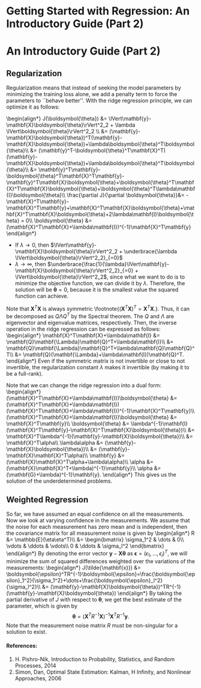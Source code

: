 # Getting Started with Regression: An Introductory Guide (Part 2)


# An Introductory Guide (Part 2)

## Regularization

Regularization means that instead of seeking the model parameters by minimizing the training loss alone, we add a penalty term to force the parameters to ``behave better''. 
With the ridge regression principle, we can optimize it as follows:

\begin{align*}
	J(\boldsymbol{\theta}) &= \lVert\mathbf{y}-\mathbf{X}\boldsymbol{\theta}\rVert^2_2 + \lambda \lVert\boldsymbol{\theta}\rVert^2_2 \\\\
			&= (\mathbf{y}-\mathbf{X}\boldsymbol{\theta})^T(\mathbf{y}-\mathbf{X}\boldsymbol{\theta})+\lambda\boldsymbol{\theta}^T\boldsymbol{\theta}\\\\
			&= (\mathbf{y}^T-\boldsymbol{\theta}^T\mathbf{X}^T)(\mathbf{y}-\mathbf{X}\boldsymbol{\theta})+\lambda\boldsymbol{\theta}^T\boldsymbol{\theta}\\\\
			&= \mathbf{y}^T\\mathbf{y}-\boldsymbol{\theta}^T\mathbf{X}^T\mathbf{y}-\mathbf{y}^T\mathbf{X}\boldsymbol{\theta}+\boldsymbol{\theta}^T\mathbf{X}^T\mathbf{X}\boldsymbol{\theta}+\boldsymbol{\theta}^T\lambda\mathbf{I}\boldsymbol{\theta}\\\\
	\frac{\partial J}{\partial \boldsymbol{\theta}}&= -\mathbf{X}^T\mathbf{y}-\mathbf{X}^T\mathbf{y}+\mathbf{X}^T\mathbf{X}\boldsymbol{\theta}+\mathbf{X}^T\mathbf{X}\boldsymbol{\theta}+2\lambda\mathbf{I}\boldsymbol{\theta} = 0\\\\
	\boldsymbol{\theta}	&= (\mathbf{X}^T\mathbf{X}+\lambda\mathbf{I})^{-1}\mathbf{X}^T\mathbf{y}
\end{align*}

- If $\lambda\to 0$, then $\lVert\mathbf{y}-\mathbf{X}\boldsymbol{\theta}\rVert^2_2 + \underbrace{\lambda \lVert\boldsymbol{\theta}\rVert^2_2}_{=0}$ 
- $\lambda\to \infty$, then $\underbrace{\frac{1}{\lambda}\lVert\mathbf{y}-\mathbf{X}\boldsymbol{\theta}\rVert^2_2}_{=0} + \lVert\boldsymbol{\theta}\rVert^2_2$, since what we want to do is to minimize the objective function, we can divide it by $\lambda$. Therefore, the solution will be $\boldsymbol{\theta}=0$, because it is the smallest value the squared function can achieve. 

Note that $\mathbf{X}^T\mathbf{X}$ is always symmetric \footnote{$(\mathbf{X}^T\mathbf{X})^T = \mathbf{X}^T\mathbf{X}$.}. Thus, it can be decomposed as $Q\Lambda Q^T$ by the Spectral theorem. The $Q$ and $\Lambda$ are eigenvector and eigenvalue matrices, respectively. Then, the inverse operation in the ridge regression can be expressed as follows:
\begin{align*}
	\mathbf{X}^T\mathbf{X}+\lambda\mathbf{I} &= \mathbf{Q}\mathbf{\Lambda}\mathbf{Q}^T+\lambda\mathbf{I}\\\\
											 &= \mathbf{Q}\mathbf{\Lambda}\mathbf{Q}^T+\lambda\mathbf{Q}\mathbf{Q}^T\\\\
											 &= \mathbf{Q}(\mathbf{\Lambda}+\lambda\mathbf{I})\mathbf{Q}^T.
\end{align*}
Even if the symmetric matrix is not invertible or close to not invertible, the regularization constant $\lambda$ makes it invertible (by making it to be a full-rank). 

Note that we can change the ridge regression into a dual form:
\begin{align*}
	(\mathbf{X}^T\mathbf{X}+\lambda\mathbf{I})\boldsymbol{\theta}	&= (\mathbf{X}^T\mathbf{X}+\lambda\mathbf{I})(\mathbf{X}^T\mathbf{X}+\lambda\mathbf{I})^{-1}\mathbf{X}^T\mathbf{y}\\\\
	(\mathbf{X}^T\mathbf{X}+\lambda\mathbf{I})\boldsymbol{\theta} &= \mathbf{X}^T\mathbf{y}\\\\
	\boldsymbol{\theta} &= \lambda^{-1}\mathbf{I}(\mathbf{X}^T\mathbf{y}-\mathbf{X}^T\mathbf{X}\boldsymbol{\theta})\\\\
	&= \mathbf{X}^T\lambda^{-1}(\mathbf{y}-\mathbf{X}\boldsymbol{\theta})\\\\
	&= \mathbf{X}^T\alpha\\\\
	\lambda\alpha &= (\mathbf{y}-\mathbf{X}\boldsymbol{\theta})\\\\
	&= (\mathbf{y}-\mathbf{X}\mathbf{X}^T\alpha)\\\\
	\mathbf{y} &= (\mathbf{X}\mathbf{X}^T\alpha+\lambda\alpha)\\\\
	\alpha &= (\mathbf{X}\mathbf{X}^T+\lambda)^{-1}\mathbf{y}\\\\
	\alpha &= (\mathbf{G}+\lambda)^{-1}\mathbf{y}.
\end{align*}
This gives us the solution of the underdetermined problems.  


## Weighted Regression
So far, we have assumed an equal confidence on all the measurements. Now we look at varying confidence in the measurements. We assume that the noise for each measurement has zero mean and is independent, then the covariance matrix for all measurement noise is given by
\begin{align*}
	R &= \mathbb{E}(\eta\eta^T)\\\\
	  &= \begin{bmatrix}
		  \sigma_1^2 & \dots & 0\\\\
		  \vdots & \ddots & \vdots\\\\
		  0 & \ddots & \sigma_l^2
	  \end{bmatrix}
\end{align*}
By denoting the error vector $\mathbf{y}-\mathbf{X}\boldsymbol{\theta}$ as $\boldsymbol{\epsilon} = (\epsilon_1, \dots, \epsilon_l)^T$, we will minimize the sum of squared differences weighted over the variations of the measurements:
\begin{align*}
	J(\tilde{\mathbf{x}}) &= \boldsymbol{\epsilon}^TR^{-1}\boldsymbol{\epsilon}=\frac{\boldsymbol{\epsilon}_1^2}{\sigma_1^2}+\dots+\frac{\boldsymbol{\epsilon}_l^2}{\sigma_l^2}\\\\
					&= (\mathbf{y}-\mathbf{X}\boldsymbol{\theta})^TR^{-1}(\mathbf{y}-\mathbf{X}\boldsymbol{\theta})
\end{align*}
By taking the partial derivative of $J$ with respect to $\boldsymbol{\theta}$, we get the best estimate of the parameter, which is given by
$$\boldsymbol{\theta} = (\mathbf{X}^TR^{-1}\mathbf{X})^{-1}\mathbf{X}^TR^{-1}\mathbf{y}.$$
Note that the measurement noise matrix $R$ must be non-singular for a solution to exist.


#### References:
1. H. Pishro-Nik, Introduction to Probability, Statistics, and Random Processes, 2014
2. Simon, Dan, Optimal State Estimation: Kalman, H Infinity, and Nonlinear Approaches, 2006



